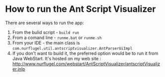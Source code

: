 # How to run the Ant Script Visualizer #
There are several ways to run the app:
  1. From the bulid script - `build run`
  1. From a comand line - `runme.bat` or `runme.sh`
  1. From your IDE - the main class is `com.nurflugel.util.antscriptvisualizer.AntParserUiImpl`
  1. If you don't want to build it, the preferred option would be to run it from Java WebStart.  It's hosted on my web site : http://www.nurflugel.com/webstart/AntScriptVisualizer/antscriptVisualizer.jnlp
